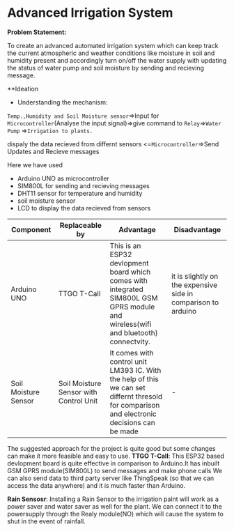 # **Advanced Irrigation System**

**Problem Statement:**

To create an advanced automated irrigation system which can keep track the current atmospheric and weather conditions like moisture in soil and humidity present and accordingly turn on/off the water supply with updating the status of water pump and soil moisture by sending and recieving message.

**Ideation

- Understanding the mechanism: 

`Temp.,Humidity and Soil Moisture sensor`=>Input for `Microcontroller`(Analyse the input signal)=>give command to `Relay`=>`Water Pump` 
=>`Irrigation to plants.`

dispaly the data recieved from differnt sensors <=`Microcontroller`=>Send Updates and Recieve messages

Here we have used
- Arduino UNO as microcontroller
- SIM800L for sending and recieving messages
- DHT11 sensor for temperature and humidity 
- soil moisture sensor
- LCD to display the data recieved from sensors

  
| Component | Replaceable by | Advantage | Disadvantage |
| --- | --- | --- | --- |
| Arduino UNO | TTGO T-Call | This is an ESP32 devlopment board which comes with integrated SIM800L GSM GPRS module and wireless(wifi and bluetooth) connectvity.  | it is slightly on the expensive side in comparison to arduino |
| Soil Moisture Sensor | Soil Moisture Sensor with Control Unit | It comes with control unit LM393 IC. With the help of this we can set differnt thresold for comparison and electronic decisions can be made | - |



The suggested approach for the project is quite good but some changes can make it more feasible and easy to use. 
**TTGO T-Call**:
This ESP32 based devlopment board is quite effective in comparison to Arduino.It has inbuilt GSM GPRS module(SIM800L) to send messages and make phone calls We can also send data to third party server like ThingSpeak (so that we can access the data anywhere)  and it is much faster than Arduino.

**Rain Sensosr**: 
Installing a Rain Sensor to the irrigation palnt will work as a power saver and water saver as well for the plant. We can connect it to the powersupply through the Realy module(NO) which will cause the system to shut in the event of rainfall.









